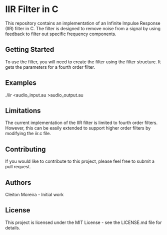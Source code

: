 # IIR Filter in C
This repository contains an implementation of an Infinite Impulse Response (IIR) filter in C. The filter is designed to remove noise from a signal by using feedback to filter out specific frequency components.

## Getting Started
To use the filter, you will need to create the filter using the filter structure. It gets the parameters for a fourth order filter.

## Examples
./iir <audio_input.au >audio_output.au

## Limitations
The current implementation of the IIR filter is limited to fourth order filters. However, this can be easily extended to support higher order filters by modifying the iir.c file.

## Contributing
If you would like to contribute to this project, please feel free to submit a pull request.

## Authors
Cleiton Moreira - Initial work
## License
This project is licensed under the MIT License - see the LICENSE.md file for details.

